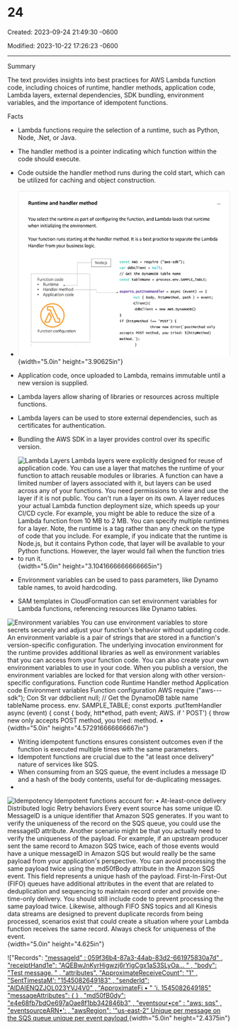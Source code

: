 # 24

Created: 2023-09-24 21:49:30 -0600

Modified: 2023-10-22 17:26:23 -0600

---

Summary

The text provides insights into best practices for AWS Lambda function code, including choices of runtime, handler methods, application code, Lambda layers, external dependencies, SDK bundling, environment variables, and the importance of idempotent functions.

Facts

- Lambda functions require the selection of a runtime, such as Python, Node, .Net, or Java.
- The handler method is a pointer indicating which function within the code should execute.



- Code outside the handler method runs during the cold start, which can be utilized for caching and object construction.



- ![](../../../media/AWS-Developing-Serverless-Solutions-on-AWS-Module-7---Lambda-24-image1.png){width="5.0in" height="3.90625in"}



- Application code, once uploaded to Lambda, remains immutable until a new version is supplied.
- Lambda layers allow sharing of libraries or resources across multiple functions.
- Lambda layers can be used to store external dependencies, such as certificates for authentication.
- Bundling the AWS SDK in a layer provides control over its specific version.



- ![Lambda Layers Lambda layers were explicitly designed for reuse of application code. You can use a layer that matches the runtime of your function to attach reusable modules or libraries. A function can have a limited number of layers associated with it, but layers can be used across any of your functions. You need permissions to view and use the layer if it is not public. You can't run a layer on its own. A layer reduces your actual Lambda function deployment size, which speeds up your CI/CD cycle. For example, you might be able to reduce the size of a Lambda function from 10 MB to 2 MB. You can specify multiple runtimes for a layer. Note, the runtime is a tag rather than any check on the type of code that you include. For example, if you indicate that the runtime is Node.js, but it contains Python code, that layer will be available to your Python functions. However, the layer would fail when the function tries to run it. ](../../../media/AWS-Developing-Serverless-Solutions-on-AWS-Module-7---Lambda-24-image2.png){width="5.0in" height="3.1041666666666665in"}



- Environment variables can be used to pass parameters, like Dynamo table names, to avoid hardcoding.
- SAM templates in CloudFormation can set environment variables for Lambda functions, referencing resources like Dynamo tables.



![Environment variables You can use environment variables to store secrets securely and adjust your function's behavior without updating code. An environment variable is a pair of strings that are stored in a function's version-specific configuration. The underlying invocation environment for the runtime provides additional libraries as well as environment variables that you can access from your function code. You can also create your own environment variables to use in your code. When you publish a version, the environment variables are locked for that version along with other version-specific configurations. Function code Runtime Handler method Application code Environment variables Function configuration AWS require ("aws---sdk"); Con St var ddbclient null; // Get the DynamoDB table name tableName process. env. SAMPLE_TABLE; const exports .put1temHandIer async (event) { const { body, htt*ethod, path event; AWS. if ' POST') { throw new only accepts POST method, you tried: method. • ](../../../media/AWS-Developing-Serverless-Solutions-on-AWS-Module-7---Lambda-24-image3.png){width="5.0in" height="4.572916666666667in"}



- Writing idempotent functions ensures consistent outcomes even if the function is executed multiple times with the same parameters.
- Idempotent functions are crucial due to the "at least once delivery" nature of services like SQS.
- When consuming from an SQS queue, the event includes a message ID and a hash of the body contents, useful for de-duplicating messages.
- 



![Idempotency Idempotent functions account for: • At-least-once delivery Distributed logic Retry behaviors Every event source has some unique ID. MessagelD is a unique identifier that Amazon SQS generates. If you want to verify the uniqueness of the record on the SQS queue, you could use the messagelD attribute. Another scenario might be that you actually need to verify the uniqueness of the payload. For example, if an upstream producer sent the same record to Amazon SQS twice, each of those events would have a unique messagelD in Amazon SQS but would really be the same payload from your application's perspective. You can avoid processing the same payload twice using the md50fBody attribute in the Amazon SQS event. This field represents a unique hash of the payload. First-ln-First-Out (FIFO) queues have additional attributes in the event that are related to deduplication and sequencing to maintain record order and provide one-time-only delivery. You should still include code to prevent processing the same payload twice. Likewise, although FIFO SNS topics and all Kinesis data streams are designed to prevent duplicate records from being processed, scenarios exist that could create a situation where your Lambda function receives the same record. Always check for uniqueness of the event. ](../../../media/AWS-Developing-Serverless-Solutions-on-AWS-Module-7---Lambda-24-image4.png){width="5.0in" height="4.625in"}







!["Records": [ "messageld" : 059f36b4-87a3-44ab-83d2-661975830a7d" , "receiptHand1e": "AQEBwJnKyrHigwzj6rYigCgx1aS3SLyOa... " , "body": "Test message. " , "attributes". "ApproximateReceiveCount": "1" , "SentTimestaM': "1545082649183" , "senderld": "AIDAIENQZJOL023YVJ4V0" , "ApproximateFi • " 'i. 1545082649185" "messageAttributes": { } , "md50fB0dy": "e4e68fb7bdOe697aOae8f1bb342846b3" , "eventsour•ce" : "aws: sqs" , "eventsourceARN•': , "awsRegion": '"us-east-2" Unique per message on the SQS queue unique per event payload ](../../../media/AWS-Developing-Serverless-Solutions-on-AWS-Module-7---Lambda-24-image5.png){width="5.0in" height="2.4375in"}






